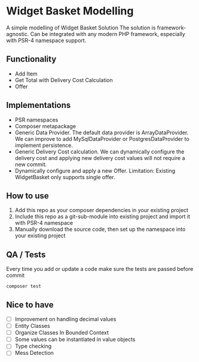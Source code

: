 # Widget Basket Modelling

A simple modelling of Widget Basket Solution
The solution is framework-agnostic. Can be integrated with any modern PHP framework, especially with PSR-4 namespace support.

## Functionality

- Add Item
- Get Total with Delivery Cost Calculation
- Offer

## Implementations

- PSR namespaces
- Composer metapackage
- Generic Data Provider. The default data provider is ArrayDataProvider.
  We can improve to add MySqlDataProvider or PostgresDataProvider to implement persistence.
- Generic Delivery Cost calculation. 
  We can dynamically configure the delivery cost and applying new delivery cost values will not require a new commit.
- Dynamically configure and apply a new Offer. Limitation: Existing WidgetBasket only supports single offer.

## How to use

1. Add this repo as your composer dependencies in your existing project
2. Include this repo as a git-sub-module into existing project and import it with PSR-4 namespace
3. Manually download the source code, then set up the namespace into your existing project

## QA / Tests

Every time you add or update a code make sure the tests are passed before commit

```shell
composer test
```

## Nice to have

- [ ] Improvement on handling decimal values
- [ ] Entity Classes
- [ ] Organize Classes In Bounded Context
- [ ] Some values can be instantiated in value objects
- [ ] Type checking
- [ ] Mess Detection
